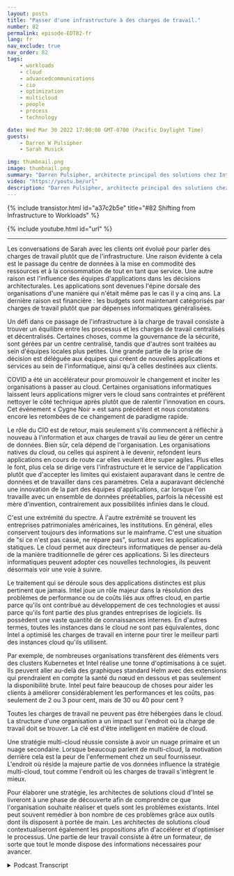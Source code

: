 ```yaml
---
layout: posts
title: "Passer d'une infrastructure à des charges de travail."
number: 82
permalink: episode-EDT82-fr
lang: fr
nav_exclude: true
nav_order: 82
tags:
    - workloads
    - cloud
    - advancedcommunications
    - cio
    - optimization
    - multicloud
    - people
    - process
    - technology

date: Wed Mar 30 2022 17:00:00 GMT-0700 (Pacific Daylight Time)
guests:
    - Darren W Pulsipher
    - Sarah Musick

img: thumbnail.png
image: thumbnail.png
summary: "Darren Pulsipher, architecte principal des solutions chez Intel, poursuit sa conversation avec Sarah Musick, architecte des solutions cloud chez Intel, sur le passage de l'infrastructure aux charges de travail. Veuillez le placer dans la playlist Adhérer à la transformation numérique."
video: "https://youtu.be/url"
description: "Darren Pulsipher, architecte principal des solutions chez Intel, poursuit sa conversation avec Sarah Musick, architecte des solutions cloud chez Intel, sur le passage de l'infrastructure aux charges de travail. Veuillez le placer dans la playlist Adhérer à la transformation numérique."
---
```


<div>
{% include transistor.html id="a37c2b5e" title="#82 Shifting from Infrastructure to Workloads" %}

{% include youtube.html id="url" %}
</div>

---

Les conversations de Sarah avec les clients ont évolué pour parler des charges de travail plutôt que de l'infrastructure. Une raison évidente à cela est le passage du centre de données à la mise en commodité des ressources et à la consommation de tout en tant que service. Une autre raison est l'influence des équipes d'applications dans les décisions architecturales. Les applications sont devenues l'épine dorsale des organisations d'une manière qui n'était même pas le cas il y a cinq ans. La dernière raison est financière : les budgets sont maintenant catégorisés par charges de travail plutôt que par dépenses informatiques généralisées.

Un défi dans ce passage de l'infrastructure à la charge de travail consiste à trouver un équilibre entre les processus et les charges de travail centralisés et décentralisés. Certaines choses, comme la gouvernance de la sécurité, sont gérées par un centre centralisé, tandis que d'autres sont traitées au sein d'équipes locales plus petites. Une grande partie de la prise de décision est déléguée aux équipes qui créent de nouvelles applications et services au sein de l'informatique, ainsi qu'à celles destinées aux clients.

COVID a été un accélérateur pour promouvoir le changement et inciter les organisations à passer au cloud. Certaines organisations informatiques laissent leurs applications migrer vers le cloud sans contraintes et préfèrent nettoyer le côté technique après plutôt que de ralentir l'innovation en cours. Cet événement « Cygne Noir » est sans précédent et nous constatons encore les retombées de ce changement de paradigme rapide.

Le rôle du CIO est de retour, mais seulement s'ils commencent à réfléchir à nouveau à l'information et aux charges de travail au lieu de gérer un centre de données. Bien sûr, cela dépend de l'organisation. Les organisations natives du cloud, ou celles qui aspirent à le devenir, refondent leurs applications en cours de route car elles veulent être super agiles. Plus elles le font, plus cela se dirige vers l'infrastructure et le service de l'application plutôt que d'accepter les limites qui existaient auparavant dans le centre de données et de travailler dans ces paramètres. Cela a auparavant déclenché une innovation de la part des équipes d'applications, car lorsque l'on travaille avec un ensemble de données préétablies, parfois la nécessité est mère d'invention, contrairement aux possibilités infinies dans le cloud.

C'est une extrémité du spectre. À l'autre extrémité se trouvent les entreprises patrimoniales américaines, les institutions. En général, elles conservent toujours des informations sur le mainframe. C'est une situation de "si ce n'est pas cassé, ne répare pas", surtout avec les applications statiques. Le cloud permet aux directeurs informatiques de penser au-delà de la manière traditionnelle de gérer ces applications. Si les directeurs informatiques peuvent adopter ces nouvelles technologies, ils peuvent désormais voir une voie à suivre.

Le traitement qui se déroule sous des applications distinctes est plus pertinent que jamais. Intel joue un rôle majeur dans la résolution des problèmes de performance ou de coûts liés aux offres cloud, en partie parce qu'ils ont contribué au développement de ces technologies et aussi parce qu'ils font partie des plus grandes entreprises de logiciels. Ils possèdent une vaste quantité de connaissances internes. En d'autres termes, toutes les instances dans le cloud ne sont pas équivalentes, donc Intel a optimisé les charges de travail en interne pour tirer le meilleur parti des instances cloud qu'ils utilisent.

Par exemple, de nombreuses organisations transfèrent des éléments vers des clusters Kubernetes et Intel réalise une tonne d'optimisations à ce sujet. Ils peuvent aller au-delà des graphiques standard Helm avec des extensions qui prendraient en compte la santé du nœud en dessous et pas seulement la disponibilité brute. Intel peut faire beaucoup de choses pour aider les clients à améliorer considérablement les performances et les coûts, pas seulement de 2 ou 3 pour cent, mais de 30 ou 40 pour cent ?

Toutes les charges de travail ne peuvent pas être hébergées dans le cloud. La structure d'une organisation a un impact sur l'endroit où la charge de travail doit se trouver. La clé est d'être intelligent en matière de cloud.

Une stratégie multi-cloud réussie consiste à avoir un nuage primaire et un nuage secondaire. Lorsque beaucoup parlent de multi-cloud, la motivation derrière cela est la peur de l'enfermement chez un seul fournisseur. L'endroit où réside la majeure partie de vos données influence la stratégie multi-cloud, tout comme l'endroit où les charges de travail s'intègrent le mieux.

Pour élaborer une stratégie, les architectes de solutions cloud d'Intel se livreront à une phase de découverte afin de comprendre ce que l'organisation souhaite réaliser et quels sont les problèmes existants. Intel peut souvent remédier à bon nombre de ces problèmes grâce aux outils dont ils disposent à portée de main. Les architectes de solutions cloud contextualiseront également les propositions afin d'accélérer et d'optimiser le processus. Une partie de leur travail consiste à être un formateur, de sorte que tout le monde dispose des informations nécessaires pour avancer.



<details>
<summary> Podcast Transcript </summary>

<p></p>

</details>
